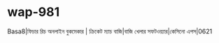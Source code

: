 # wap-981
Basa8|ফিচার রিচ অনলাইন বুকমেকার | ক্রিকেট ম্যাচ বাজি|বাজি খেলার সফটওয়্যার|কেসিনো এপস|0621
